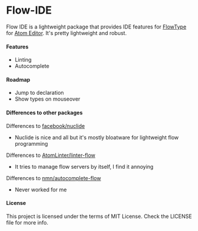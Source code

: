 Flow-IDE
=======

Flow IDE is a lightweight package that provides IDE features for [FlowType][FlowType] for [Atom Editor][Atom]. It's pretty lightweight and robust.

#### Features

 - Linting
 - Autocomplete

#### Roadmap

 - Jump to declaration
 - Show types on mouseover

#### Differences to other packages

Differences to [facebook/nuclide][nuclide]
 - Nuclide is nice and all but it's mostly bloatware for lightweight flow programming

Differences to [AtomLinter/linter-flow][linter-flow]
 - It tries to manage flow servers by itself, I find it annoying

Differences to [nmn/autocomplete-flow][autocomplete-flow]
 - Never worked for me

#### License

This project is licensed under the terms of MIT License. Check the LICENSE file for more info.

[FlowType]:http://flowtype.org/
[Atom]:https://atom.io/
[nuclide]:https://github.com/facebook/nuclide
[linter-flow]:https://github.com/AtomLinter/linter-flow
[autocomplete-flow]:https://github.com/nmn/autocomplete-flow
